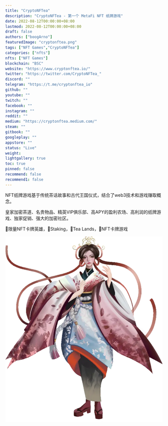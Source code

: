 ```yaml
---
title: "CryptoNFTea"
description: "CryptoNFTea - 第一个 MetaFi NFT 纸牌游戏"
date: 2022-08-12T00:00:00+08:00
lastmod: 2022-08-12T00:00:00+08:00
draft: false
authors: ["boogArno"]
featuredImage: "cryptonftea.png"
tags: ["NFT Games","CryptoNFTea"]
categories: ["nfts"]
nfts: ["NFT Games"]
blockchain: "BSC"
website: "https://www.cryptonftea.io/"
twitter: "https://twitter.com/CryptoNFTea_"
discord: ""
telegram: "https://t.me/cryptonftea_io"
github: ""
youtube: ""
twitch: ""
facebook: ""
instagram: ""
reddit: ""
medium: "https://cryptonftea.medium.com/"
steam: ""
gitbook: ""
googleplay: ""
appstore: ""
status: "Live"
weight: 
lightgallery: true
toc: true
pinned: false
recommend: false
recommend1: false
---
```

<p>NFT纸牌游戏基于传统茶话故事和古代王国仪式，结合了web3技术和游戏赚取概念。&nbsp;</p>
<p>皇家加密茶道、名贵物品、精英VIP俱乐部、高APY的盈利农场、高利润的纸牌游戏、独家促销、强大的加密社区。</p>
<p>🍃限量NFT卡牌英雄，🍃Staking，🍃Tea Lands，🍃NFT卡牌游戏&nbsp;</p>

![decor-geisha.83341f6](decor-geisha.83341f6.webp)
